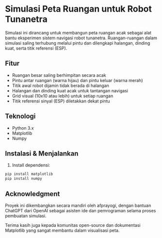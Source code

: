 # Simulasi Peta Ruangan untuk Robot Tunanetra

Simulasi ini dirancang untuk membangun peta ruangan acak sebagai alat bantu eksperimen sistem navigasi robot tunanetra. Ruangan-ruangan dalam simulasi saling terhubung melalui pintu dan dilengkapi halangan, dinding kuat, serta titik referensi (ESP).

## Fitur

- Ruangan besar saling berhimpitan secara acak
- Pintu antar ruangan (warna hijau) dan pintu keluar (warna merah)
- Titik awal robot dijamin tidak berada di halangan
- Halangan dan dinding kuat acak untuk tantangan navigasi
- Grid visual (10x10 atau lebih) untuk setiap ruangan
- Titik referensi sinyal (ESP) diletakkan dekat pintu

## Teknologi

- Python 3.x
- Matplotlib
- Numpy
## Instalasi & Menjalankan

1. Install dependensi:

```bash
pip install matplotlib
pip install numpy
```

## Acknowledgment

Proyek ini dikembangkan secara mandiri oleh afprayogi, dengan bantuan ChatGPT dari OpenAI sebagai asisten ide dan pemrograman selama proses pembuatan simulasi.

Terima kasih juga kepada komunitas open-source dan dokumentasi Matplotlib yang sangat membantu dalam visualisasi peta.
